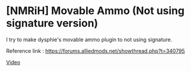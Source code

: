 # [NMRiH] Movable Ammo (Not using signature version)
I try to make dysphie's movable ammo plugin to not using signature.

Reference link :
https://forums.alliedmods.net/showthread.php?t=340795

[Video](https://youtu.be/uLR1RNqJ1Mw?t=0s)
